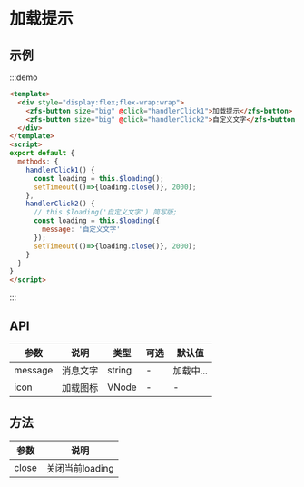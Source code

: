 <!--
 * @Author: 李韬
 * @Date: 2022-08-25 15:42:15
 * @LastEditors: 李韬
 * @LastEditTime: 2022-08-29 17:10:56
-->
# 加载提示
## 示例

:::demo
```html
<template>
  <div style="display:flex;flex-wrap:wrap">
    <zfs-button size="big" @click="handlerClick1">加载提示</zfs-button>
    <zfs-button size="big" @click="handlerClick2">自定义文字</zfs-button>
  </div>
</template>
<script>
export default {
  methods: {
    handlerClick1() {
      const loading = this.$loading();
      setTimeout(()=>{loading.close()}, 2000);
    },
    handlerClick2() {
      // this.$loading('自定义文字') 简写版;
      const loading = this.$loading({
        message: '自定义文字'
      });
      setTimeout(()=>{loading.close()}, 2000);
    }
  }
}
</script>
```
:::


## API
|参数 | 说明 | 类型 |可选| 默认值 |
| ---- | ---- | ---- | ---- | ---- |
|message|消息文字|string|-  |加载中...    |
|icon|加载图标|VNode|-|-|

## 方法
|参数 | 说明 |
| ---- | ---- |
|close|关闭当前loading|
